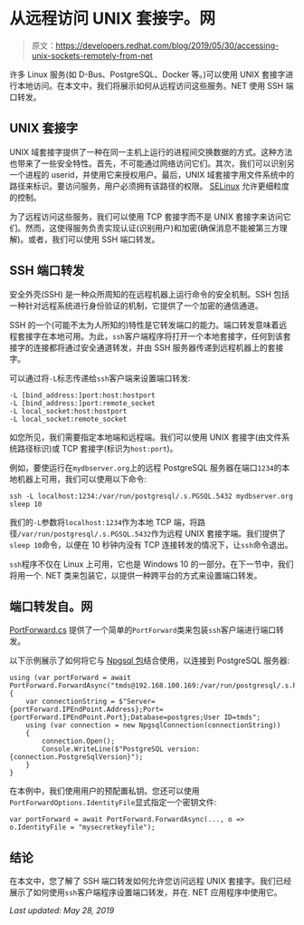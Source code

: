 # 从远程访问 UNIX 套接字。网

> 原文：<https://developers.redhat.com/blog/2019/05/30/accessing-unix-sockets-remotely-from-net>

许多 Linux 服务(如 D-Bus、PostgreSQL、Docker 等。)可以使用 UNIX 套接字进行本地访问。在本文中，我们将展示如何从远程访问这些服务。NET 使用 SSH 端口转发。

## UNIX 套接字

UNIX 域套接字提供了一种在同一主机上运行的进程间交换数据的方式。这种方法也带来了一些安全特性。首先，不可能通过网络访问它们。其次，我们可以识别另一个进程的 userid，并使用它来授权用户。最后，UNIX 域套接字用文件系统中的路径来标识。要访问服务，用户必须拥有该路径的权限。 [SELinux](https://en.wikipedia.org/wiki/Security-Enhanced_Linux) 允许更细粒度的控制。

为了远程访问这些服务，我们可以使用 TCP 套接字而不是 UNIX 套接字来访问它们。然而，这使得服务负责实现认证(识别用户)和加密(确保消息不能被第三方理解)。或者，我们可以使用 SSH 端口转发。

## SSH 端口转发

安全外壳(SSH) 是一种众所周知的在远程机器上运行命令的安全机制。SSH 包括一种针对远程系统进行身份验证的机制，它提供了一个加密的通信通道。

SSH 的一个(可能不太为人所知的)特性是它转发端口的能力。端口转发意味着远程套接字在本地可用。为此，`ssh`客户端程序将打开一个本地套接字，任何到该套接字的连接都将通过安全通道转发，并由 SSH 服务器传递到远程机器上的套接字。

可以通过将`-L`标志传递给`ssh`客户端来设置端口转发:

```
-L [bind_address:]port:host:hostport
-L [bind_address:]port:remote_socket
-L local_socket:host:hostport
-L local_socket:remote_socket

```

如您所见，我们需要指定本地端和远程端。我们可以使用 UNIX 套接字(由文件系统路径标识)或 TCP 套接字(标识为`host:port`)。

例如，要使运行在`mydbserver.org`上的远程 PostgreSQL 服务器在端口`1234`的本地机器上可用，我们可以使用以下命令:

```
ssh -L localhost:1234:/var/run/postgresql/.s.PGSQL.5432 mydbserver.org sleep 10

```

我们的`-L`参数将`localhost:1234`作为本地 TCP 端，将路径`/var/run/postgresql/.s.PGSQL.5432`作为远程 UNIX 套接字端。我们提供了`sleep 10`命令，以便在 10 秒钟内没有 TCP 连接转发的情况下，让`ssh`命令退出。

`ssh`程序不仅在 Linux 上可用，它也是 Windows 10 的一部分。在下一节中，我们将用一个. NET 类来包装它，以提供一种跨平台的方式来设置端口转发。

## 端口转发自。网

[PortForward.cs](https://raw.githubusercontent.com/tmds/dotnet-linux-howto/master/PortForward/PortForward.cs) 提供了一个简单的`PortForward`类来包装`ssh`客户端进行端口转发。

以下示例展示了如何将它与 [Npgsql 包](https://www.nuget.org/packages/Npgsql/)结合使用，以连接到 PostgreSQL 服务器:

```
using (var portForward = await PortForward.ForwardAsync("tmds@192.168.100.169:/var/run/postgresql/.s.PGSQL.5432"))
{
    var connectionString = $"Server={portForward.IPEndPoint.Address};Port={portForward.IPEndPoint.Port};Database=postgres;User ID=tmds";
    using (var connection = new NpgsqlConnection(connectionString))
    {
        connection.Open();
        Console.WriteLine($"PostgreSQL version: {connection.PostgreSqlVersion}");
    }
}

```

在本例中，我们使用用户的预配置私钥。您还可以使用`PortForwardOptions.IdentityFile`显式指定一个密钥文件:

```
var portForward = await PortForward.ForwardAsync(..., o => o.IdentityFile = "mysecretkeyfile");

```

## 结论

在本文中，您了解了 SSH 端口转发如何允许您访问远程 UNIX 套接字。我们已经展示了如何使用`ssh`客户端程序设置端口转发，并在. NET 应用程序中使用它。

*Last updated: May 28, 2019*